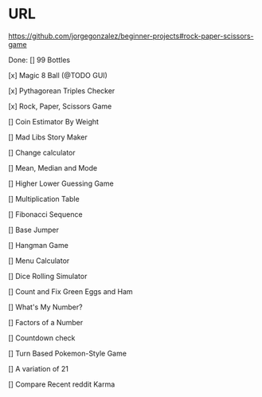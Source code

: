 # URL

https://github.com/jorgegonzalez/beginner-projects#rock-paper-scissors-game

Done:
[] 99 Bottles

[x] Magic 8 Ball (@TODO GUI)

[x] Pythagorean Triples Checker

[x] Rock, Paper, Scissors Game

[] Coin Estimator By Weight

[] Mad Libs Story Maker

[] Change calculator

[] Mean, Median and Mode

[] Higher Lower Guessing Game

[] Multiplication Table

[] Fibonacci Sequence

[] Base Jumper

[] Hangman Game

[] Menu Calculator

[] Dice Rolling Simulator

[] Count and Fix Green Eggs and Ham

[] What's My Number?

[] Factors of a Number

[] Countdown check

[] Turn Based Pokemon-Style Game

[] A variation of 21

[] Compare Recent reddit Karma

